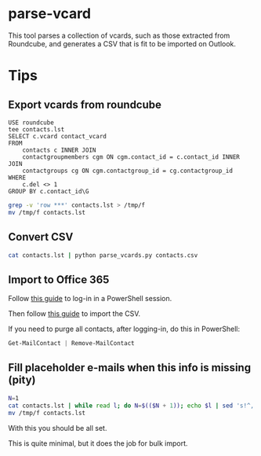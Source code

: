 # parse-vcard

This tool parses a collection of vcards, such as those extracted from Roundcube,
and generates a CSV that is fit to be imported on Outlook.

# Tips

## Export vcards from roundcube

```mysql
USE roundcube
tee contacts.lst
SELECT c.vcard contact_vcard
FROM 
    contacts c INNER JOIN
    contactgroupmembers cgm ON cgm.contact_id = c.contact_id INNER JOIN
    contactgroups cg ON cgm.contactgroup_id = cg.contactgroup_id
WHERE
    c.del <> 1
GROUP BY c.contact_id\G
```

```bash
grep -v 'row ***' contacts.lst > /tmp/f
mv /tmp/f contacts.lst
```

## Convert CSV

```bash
cat contacts.lst | python parse_vcards.py contacts.csv
```

## Import to Office 365

Follow [this guide](https://docs.microsoft.com/en-us/powershell/exchange/exchange-online/connect-to-exchange-online-powershell/connect-to-exchange-online-powershell?view=exchange-ps) to log-in in a PowerShell session.

Then follow [this guide](https://docs.microsoft.com/en-us/powershell/exchange/exchange-online/connect-to-exchange-online-powershell/connect-to-exchange-online-powershell?view=exchange-ps) to import the CSV.

If you need to purge all contacts, after logging-in, do this in PowerShell:

```powershell
Get-MailContact | Remove-MailContact
```

## Fill placeholder e-mails when this info is missing (pity)

```bash
N=1
cat contacts.lst | while read l; do N=$(($N + 1)); echo $l | sed 's!^,!'$N'@missing.email.invalid,!g' ; done  > /tmp/f;
mv /tmp/f contacts.lst
```

With this you should be all set.

This is quite minimal, but it does the job for bulk import.
